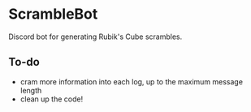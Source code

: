 # ScrambleBot
Discord bot for generating Rubik's Cube scrambles.

## To-do
- cram more information into each log, up to the maximum message length
- clean up the code!

